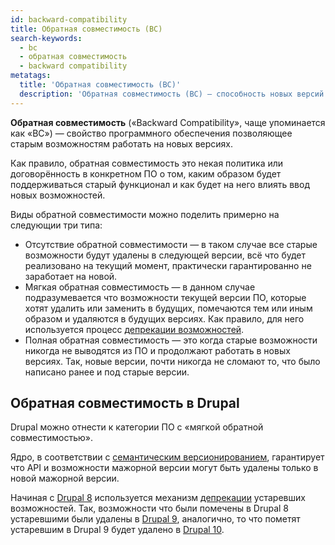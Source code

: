 ```yaml
---
id: backward-compatibility
title: Обратная совместимость (BC)
search-keywords:
  - bc
  - обратная совместимость
  - backward compatibility
metatags:
  title: 'Обратная совместимость (BC)'
  description: 'Обратная совместимость (BC) — способность новых версий ПО не ломать ранее написанный код.'
---
```


**Обратная совместимость** («Backward Compatibility», чаще упоминается как «BC») — свойство программного обеспечения позволяющее старым возможностям работать на новых версиях.

Как правило, обратная совместимость это некая политика или договорённость в конкретном ПО о том, каким образом будет поддерживаться старый функционал и как будет на него влиять ввод новых возможностей.

Виды обратной совместимости можно поделить примерно на следующии три типа:

- Отсутствие обратной совместимости — в таком случае все старые возможности будут удалены в следующей версии, всё что будет реализовано на текущий момент, практически гарантированно не заработает на новой.
- Мягкая обратная совместимость — в данном случае подразумевается что возможности текущей версии ПО, которые хотят удалить или заменить в будущих, помечаются тем или иным образом и удаляются в будущих версиях. Как правило, для него используется процесс [депрекации возможностей](deprecation.md).
- Полная обратная совместимость — это когда старые возможности никогда не выводятся из ПО и продолжают работать в новых версиях. Так, новые версии, почти никогда не сломают то, что было написано ранее и под старые версии.

## Обратная совместимость в Drupal

Drupal можно отнести к категории ПО с «мягкой обратной совместимостью».

Ядро, в соответствии с [семантическим версионированием](semver.md), гарантирует что API и возможности мажорной версии могут быть удалены только в новой мажорной версии. 

Начиная с [Drupal 8](drupal/8/drupal-8.md) используется механизм [депрекации](deprecation.md) устаревших возможностей. Так, возможности что были помечены в Drupal 8 устаревшими были удалены в [Drupal 9](drupal/9/drupal-9.md), аналогично, то что пометят устаревшим в Drupal 9 будет удалено в [Drupal 10](drupal/10/drupal-10.md).
